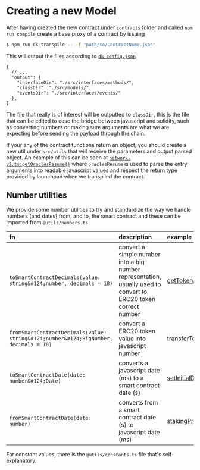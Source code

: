 # Creating a new Model

After having created the new contract under `contracts` folder and called `npm run compile` create a base proxy of a contract by issuing
```bash
$ npm run dk-transpile -- -f "path/to/ContractName.json"
```

This will output the files according to [`dk-config.json`](../../dk-config.json)

```json5
{
  // ...
  "output": {
    "interfaceDir": "./src/interfaces/methods/",
    "classDir": "./src/models/",
    "eventsDir": "./src/interfaces/events/"
  },
}
```

The file that really is of interest will be outputted to `classDir`, this is the file that can be edited to ease the 
bridge between javascript and solidity, such as converting numbers or making sure arguments are what we are expecting
before sending the payload through the chain.

If your any of the contract functions return an object, you should create a new util under `src/utils` that will receive
the parameters and output parsed object. An example of this can be seen at [`network-v2.ts:getOraclesResume()`](../../src/models/network-v2.ts)
where `oraclesResume` is used to parse the entry arguments into readable javascript values and respect the return type
provided by launchpad when we transpiled the contract.

## Number utilities
We provide some number utilities to try and standardize the way we handle numbers (and dates) from, and to, the smart 
contract and these can be imported from `@utils/numbers.ts`

| fn                          | description                                                                                                     | example                                                                 |
|:----------------------------|:----------------------------------------------------------------------------------------------------------------|:------------------------------------------------------------------------|
| `toSmartContractDecimals(value: string&#124;number, decimals = 18)`   | convert a simple number into a big number representation, usually used to convert to ERC20 token correct number | [getTokenAmount()](../../src/models/erc20.ts#L42)                       |
| `fromSmartContractDecimals(value: string&#124;number&#124;BigNumber, decimals = 18)` | convert a ERC20 token value into javascript number                                                              | [transferTokenAmount()](../../src/models/erc20.ts#L47)                  |
| `toSmartContractDate(date: number&#124;Date)`       | converts a javascript date (ms) to a smart contract date (s)                                                    | [setInitialDistribution()](../../src/models/erc20-distribution.ts#L109) |
| `fromSmartContractDate(date: number)`     | converts from a smart contract date (s) to javascript date (ms)                                                 | [stakingProduct()](../../src/utils/staking-product.ts#L25)              |

For constant values, there is the `@utils/constants.ts` file that's self-explanatory.